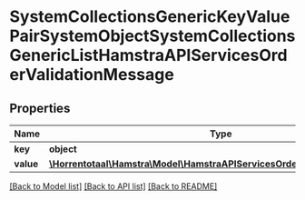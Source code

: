 # SystemCollectionsGenericKeyValuePairSystemObjectSystemCollectionsGenericListHamstraAPIServicesOrderValidationMessage

## Properties
Name | Type | Description | Notes
------------ | ------------- | ------------- | -------------
**key** | **object** |  | [optional] 
**value** | [**\Horrentotaal\Hamstra\Model\HamstraAPIServicesOrderValidationMessage[]**](HamstraAPIServicesOrderValidationMessage.md) |  | [optional] 

[[Back to Model list]](../README.md#documentation-for-models) [[Back to API list]](../README.md#documentation-for-api-endpoints) [[Back to README]](../README.md)


